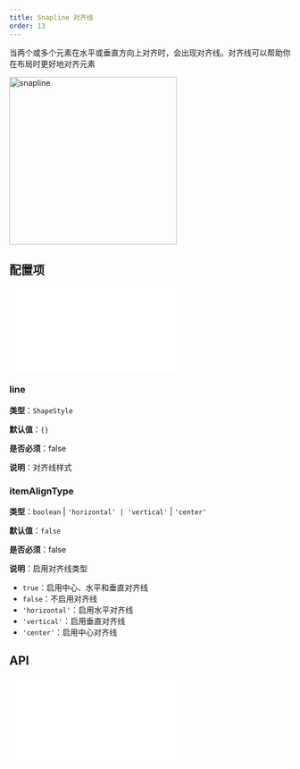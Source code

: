 ```yaml
---
title: Snapline 对齐线
order: 13
---
```


当两个或多个元素在水平或垂直方向上对齐时，会出现对齐线。对齐线可以帮助你在布局时更好地对齐元素

<img alt="snapline" src="https://mdn.alipayobjects.com/huamei_qa8qxu/afts/img/A*IO2JTarFs0AAAAAAAAAAAAAADmJ7AQ/original" height='300'/>

## 配置项

<embed src="../../common/IPluginBaseConfig.en.md"></embed>

### line

**类型**：`ShapeStyle`

**默认值**：`{}`

**是否必须**：false

**说明**：对齐线样式

### itemAlignType

**类型**：`boolean` | `'horizontal' | 'vertical'` | `'center'`

**默认值**：`false`

**是否必须**：false

**说明**：启用对齐线类型

- `true`：启用中心、水平和垂直对齐线
- `false`：不启用对齐线
- `'horizontal'`：启用水平对齐线
- `'vertical'`：启用垂直对齐线
- `'center'`：启用中心对齐线

## API

<!-- TODO 缺少 destroy 方法待修复 -->

<embed src="../../common/PluginAPIDestroy.zh.md"></embed>
